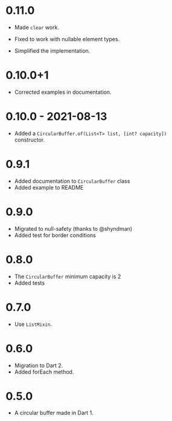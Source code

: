 # 0.11.0

- Made `clear` work.

- Fixed to work with nullable element types.

- Simplified the implementation.

# 0.10.0+1

- Corrected examples in documentation.

# 0.10.0 - 2021-08-13

- Added a `CircularBuffer.of(List<T> list, [int? capacity])` constructor.

# 0.9.1

- Added documentation to `CircularBuffer` class
- Added example to README

# 0.9.0

- Migrated to null-safety (thanks to @shyndman)
- Added test for border conditions

# 0.8.0

- The `CircularBuffer` minimum capacity is 2
- Added tests

# 0.7.0

- Use `ListMixin`.

# 0.6.0

- Migration to Dart 2.
- Added forEach method.

# 0.5.0

- A circular buffer made in Dart 1.
